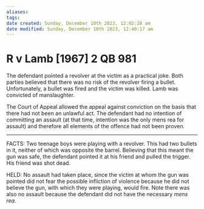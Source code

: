 ```yaml
---
aliases: 
tags: 
date created: Sunday, December 10th 2023, 12:02:28 am
date modified: Sunday, December 10th 2023, 12:40:17 am
---
```


# R v Lamb [1967] 2 QB 981

The defendant pointed a revolver at the victim as a practical joke. Both parties believed that there was no risk of the revolver firing a bullet. Unfortunately, a bullet was fired and the victim was killed. Lamb was convicted of manslaughter.

The Court of Appeal allowed the appeal against conviction on the basis that there had not been an unlawful act. The defendant had no intention of committing an assault (at that time, intention was the only mens rea for assault) and therefore all elements of the offence had not been proven.

---

FACTS: Two teenage boys were playing with a revolver. This had two bullets in it, neither of which was opposite the barrel. Believing that this meant the gun was safe, the defendant pointed it at his friend and pulled the trigger. His friend was shot dead.

HELD: No assault had taken place, since the victim at whom the gun was pointed did not fear the possible infliction of violence because he did not believe the gun, with which they were playing, would fire. Note there was also no assault because the defendant did not have the necessary _mens rea._
